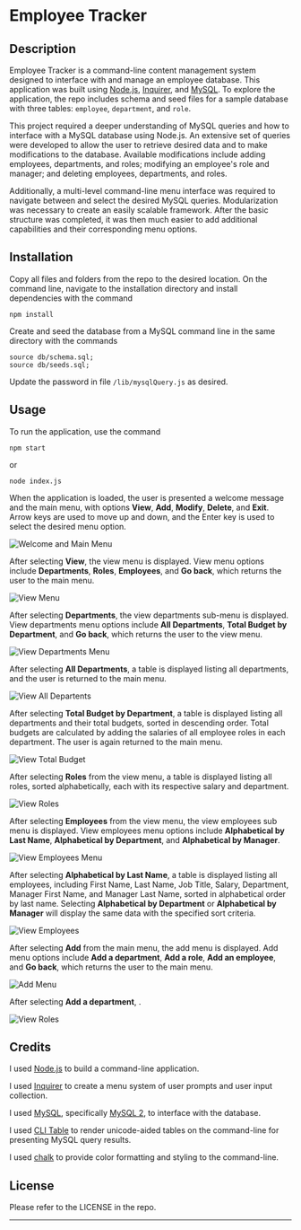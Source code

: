 # Employee Tracker

## Description 

Employee Tracker is a command-line content management system designed to interface with and manage an employee database. This application was built using [Node.js](https://nodejs.org/en), [Inquirer](https://www.npmjs.com/package/inquirer/v/8.2.4), and [MySQL](https://www.mysql.com/). To explore the application, the repo includes schema and seed files for a sample database with three tables: ```employee```, ```department```, and ```role```.

This project required a deeper understanding of MySQL queries and how to interface with a MySQL database using Node.js. An extensive set of queries were developed to allow the user to retrieve desired data and to make modifications to the database. Available modifications include adding employees, departments, and roles; modifying an employee's role and manager; and deleting employees, departments, and roles.

Additionally, a multi-level command-line menu interface was required to navigate between and select the desired MySQL queries. Modularization was necessary to create an easily scalable framework. After the basic structure was completed, it was then much easier to add additional capabilities and their corresponding menu options.


## Installation

Copy all files and folders from the repo to the desired location. On the command line, navigate to the installation directory and install dependencies with the command

```
npm install
```

Create and seed the database from a MySQL command line in the same directory with the commands

```
source db/schema.sql;
source db/seeds.sql;
```
Update the password in file ```/lib/mysqlQuery.js``` as desired.


## Usage 

To run the application, use the command

```
npm start
```
or
```
node index.js
```
When the application is loaded, the user is presented a welcome message and the main menu, with options **View**, **Add**, **Modify**, **Delete**, and **Exit**. Arrow keys are used to move up and down, and the Enter key is used to select the desired menu option.

![Welcome and Main Menu](assets/images/main-menu.png)

After selecting **View**, the view menu is displayed. View menu options include **Departments**, **Roles**, **Employees**, and **Go back**, which returns the user to the main menu.

![View Menu](assets/images/view-menu.png)

After selecting **Departments**, the view departments sub-menu is displayed. View departments menu options include **All Departments**, **Total Budget by Department**, and **Go back**, which returns the user to the view menu.

![View Departments Menu](assets/images/view-departments-menu.png)

After selecting **All Departments**, a table is displayed listing all departments, and the user is returned to the main menu.

![View All Departents](assets/images/view-all-departments.png)

After selecting **Total Budget by Department**, a table is displayed listing all departments and their total budgets, sorted in descending order. Total budgets are calculated by adding the salaries of all employee roles in each department.
The user is again returned to the main menu.

![View Total Budget](assets/images/total-budget.png)

After selecting **Roles** from the view menu, a table is displayed listing all roles, sorted alphabetically, each with its respective salary and department.

![View Roles](assets/images/roles-detail.png)

After selecting **Employees** from the view menu, the view employees sub menu is displayed. View employees menu options include **Alphabetical by Last Name**, **Alphabetical by Department**, and **Alphabetical by Manager**.

![View Employees Menu](assets/images/view-employees-menu.png)


After selecting **Alphabetical by Last Name**, a table is displayed listing all employees, including First Name, Last Name, Job Title, Salary, Department, Manager First Name, and Manager Last Name, sorted in alphabetical order by last name. Selecting **Alphabetical by Department** or **Alphabetical by Manager** will display the same data with the specified sort criteria.

![View Employees](assets/images/view-all-employees.png)

After selecting **Add** from the main menu, the add menu is displayed. Add menu options include **Add a department**, **Add a role**, **Add an employee**, and **Go back**, which returns the user to the main menu.

![Add Menu](assets/images/add-menu.png)

After selecting **Add a department**, .

![View Roles](assets/images/roles-detail.png)


## Credits

I used [Node.js](https://nodejs.org/en) to build a command-line application.

I used [Inquirer](https://www.npmjs.com/package/inquirer/v/8.2.4) to create a menu system of user prompts and user input collection.

I used [MySQL](https://www.mysql.com/), specifically [MySQL 2](https://www.npmjs.com/package/mysql2), to interface with the database.

I used [CLI Table](https://www.npmjs.com/package/cli-table) to render unicode-aided tables on the command-line for presenting MySQL query results.

I used [chalk](https://www.npmjs.com/package/chalk/v/4.1.2) to provide color formatting and styling to the command-line.


## License

Please refer to the LICENSE in the repo.

---